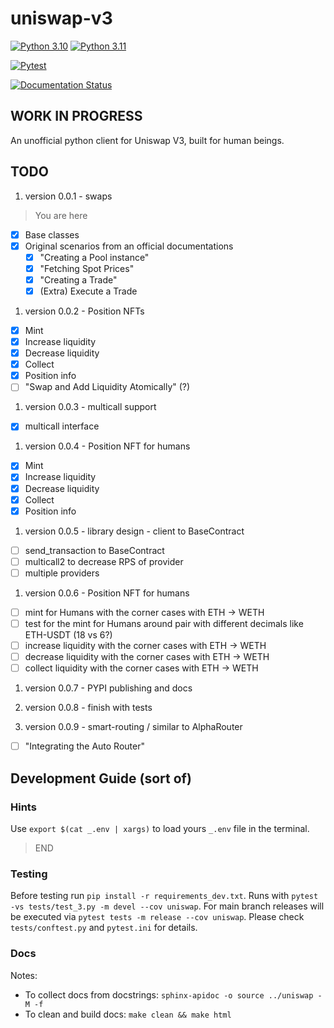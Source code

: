 # uniswap-v3

[![Python 3.10](https://img.shields.io/badge/python-3.10-blue.svg?logo=python)](https://www.python.org/downloads/release/python-310/)
[![Python 3.11](https://img.shields.io/badge/python-3.11-blue.svg?logo=python)](https://www.python.org/downloads/release/python-311/)

[![Pytest](https://github.com/valentinmk/uniswap-v3/actions/workflows/pytest.yaml/badge.svg)](https://github.com/valentinmk/uniswap-v3/actions)

[![Documentation Status](https://readthedocs.org/projects/uniswap-v3/badge/?version=latest)](https://uniswap-v3.readthedocs.io/en/latest/?badge=latest)

## WORK IN PROGRESS

An unofficial python client for Uniswap V3, built for human beings.

## TODO

1. version 0.0.1 - swaps

> You are here

- [x] Base classes
- [x] Original scenarios from an official documentations
  - [x] "Creating a Pool instance"
  - [x] "Fetching Spot Prices"
  - [x] "Creating a Trade"
  - [x] (Extra) Execute a Trade

1. version 0.0.2 - Position NFTs

- [x] Mint
- [x] Increase liquidity
- [x] Decrease liquidity
- [x] Collect
- [x] Position info
- [ ] "Swap and Add Liquidity Atomically" (?)

1. version 0.0.3 - multicall support

- [x] multicall interface

1. version 0.0.4 - Position NFT for humans

- [x] Mint
- [x] Increase liquidity
- [x] Decrease liquidity
- [x] Collect
- [x] Position info

1. version 0.0.5 - library design - client to BaseContract

- [ ] send_transaction to BaseContract
- [ ] multicall2 to decrease RPS of provider
- [ ] multiple providers

1. version 0.0.6 - Position NFT for humans

- [ ] mint for Humans with the corner cases with ETH -> WETH
- [ ] test for the mint for Humans around pair with different decimals like ETH-USDT (18 vs 6?)
- [ ] increase liquidity with the corner cases with ETH -> WETH
- [ ] decrease liquidity with the corner cases with ETH -> WETH
- [ ] collect liquidity with the corner cases with ETH -> WETH

1. version 0.0.7 - PYPI publishing and docs

1. version 0.0.8 - finish with tests
1. version 0.0.9 - smart-routing / similar to AlphaRouter

- [ ] "Integrating the Auto Router"

## Development Guide (sort of)

### Hints

Use `export $(cat _.env | xargs)` to load yours `_.env` file in the terminal.
> END

### Testing

Before testing run `pip install -r requirements_dev.txt`.
Runs with `pytest -vs tests/test_3.py -m devel --cov uniswap`.
For main branch releases will be executed via `pytest tests -m release --cov uniswap`.
Please check `tests/conftest.py` and `pytest.ini` for details.

### Docs

Notes:

- To collect docs from docstrings: `sphinx-apidoc -o source ../uniswap -M -f`
- To clean and build docs: `make clean && make html`
